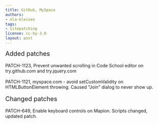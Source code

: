 ```yaml
---
title: GitHub, MySpace
authors:
- ola-kleiven
tags:
- sitepatching
license: cc-by-3.0
layout: post
---
```


<span style="font-size: 140%">Added patches</span><br/><br/>PATCH-1123, Prevent unwanted scrolling in Code School editor on try.github.com and try.jquery.com<br/><br/>PATCH-1121, myspace.com - avoid setCustomValidity on HTMLButtonElement throwing. Caused &quot;Join&quot; dialog to never show up.<br/><br/><span style="font-size: 140%">Changed patches</span><br/><br/>PATCH-649, Enable keyboard controls on Mapion. Scripts changed, updated patch.
